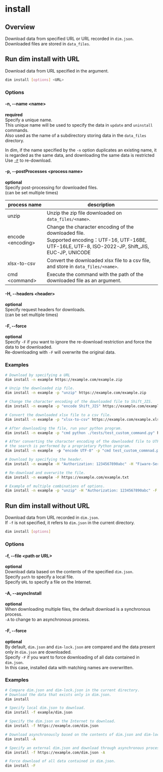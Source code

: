 # install

## Overview

Download data from specified URL or URL recorded in `dim.json`.\
Downloaded files are stored in `data_files`.

## Run dim install with URL

Download data from URL specified in the argument.

```bash
dim install [options] <URL>
```

### Options

#### -n, --name \<name\>

**required**\
Specify a unique name.\
This unique name will be used to specify the data in `update` and `uninstall` commands.\
Also used as the name of a subdirectory storing data in the `data_files` directory.

In dim, if the name specified by the `-n` option duplicates an existing name, it is regarded as the same data, and
downloading the same data is restricted\
Use [`-F`](#-f---force) to re-download.

#### -p, --postProcesses \<process name\>

**optional**\
Specify post-processing for downloaded files.\
(can be set multiple times)

| process name        | description                                                                                                                                            |
| ------------------- | ------------------------------------------------------------------------------------------------------------------------------------------------------ |
| unzip               | Unzip the zip file downloaded on `data_files/<name>`.                                                                                                  |
| encode \<encoding\> | Change the character encoding of the downloaded file.<br>Supported encoding：UTF-16, UTF-16BE, UTF-16LE, UTF-8, ISO-2022-JP, Shift_JIS, EUC-JP, UNICODE |
| xlsx-to-csv         | Convert the downloaded xlsx file to a csv file, and store in `data_files/<name>`.                                                                      |
| cmd \<command\>     | Execute the command with the path of the downloaded file as an argument.                                                                               |

#### -H, --headers \<header\>

**optional**\
Specify request headers for downloads.\
(can be set multiple times)

#### -F, --force

**optional**\
Specify `-F` if you want to ignore the re-download restriction and force the data to be downloaded.\
Re-downloading with `-F` will overwrite the original data.

### Examples

```bash
# Download by specifying a URL
dim install -n example https://example.com/example.zip

# Unzip the downloaded zip file.
dim install -n example -p "unzip" https://example.com/example.zip

# Change the character encoding of the downloaded file to Shift_JIS.
dim install -n example -p "encode Shift_JIS" https://example.com/example.txt

# Convert the downloaded xlsx file to a csv file.
dim install -n example -p "xlsx-to-csv" https://example.com/example.xlsx

# After downloading the file, run your python program.
dim install -n example -p "cmd python ./tests/test_custom_command.py" https://example.com/example.xlsx

# After converting the character encoding of the downloaded file to UTF-8, 
# the search is performed by a proprietary Python program.
dim install -n example　-p "encode UTF-8" -p "cmd test_custom_commnad.py" https://example.com/example.txt

# Download by specifying the header.
dim install -n example -H "Authorization: 1234567890abc" -H "Fiware-Service: example"  https://example.com/example.txt

# Re-download and overwrite the file.
dim install -n example -F https://example.com/example.txt

# Example of multiple combinations of options.
dim install -n example -p "unzip" -H "Authorization: 1234567890abc" -F https://example.com/example.zip
```

## Run dim install without URL

Download data from URL recorded in `dim.json`.\
If `-f` is not specified, it refers to `dim.json` in the current directory.

```bash
dim install [options]
```

### Options

#### -f, --file \<path or URL\>

**optional**\
Download data based on the contents of the specified `dim.json`.\
Specify `path` to specify a local file.\
Specify `URL` to specify a file on the Internet.

#### -A, --asyncInstall

**optional**\
When downloading multiple files, the default download is a synchronous process.\
`-A` to change to an asynchronous process.

#### -F, --force

**optional**\
By default, `dim.json` and `dim-lock.json` are compared and the data present only in `dim.json` are downloaded.\
Specify `-F` if you want to force downloading of all data contained in `dim.json`.\
In this case, installed data with matching names are overwritten.

### Examples

```bash
# Compare dim.json and dim-lock.json in the current directory.
# Download the data that exists only in dim.json.
dim install

# Specify local dim.json to download.
dim install -f example/dim.json

# Specify the dim.json on the Internet to download.
dim install -f https://example.com/dim.json

# Download asynchronously based on the contents of dim.json and dim-lock.json.
dim install -A

# Specify an external dim.json and download through asynchronous processing.
dim install -f https://example.com/dim.json -A

# Force download of all data contained in dim.json.
dim install -F
```
